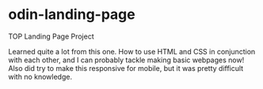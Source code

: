 # odin-landing-page
TOP Landing Page Project

Learned quite a lot from this one. How to use HTML and CSS in conjunction with each other, and I can probably tackle making basic webpages now! Also did try to make this responsive for mobile, but it was pretty difficult with no knowledge.

